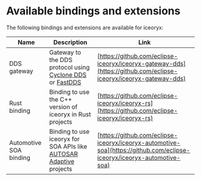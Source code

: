 # Available bindings and extensions

The following bindings and extensions are available for iceoryx:

| Name                   | Description                                                                                                                 | Link                                                                                                                 |
|------------------------|-----------------------------------------------------------------------------------------------------------------------------|----------------------------------------------------------------------------------------------------------------------|
| DDS gateway            | Gateway to the DDS protocol using [Cyclone DDS](https://cyclonedds.io/) or [FastDDS](https://github.com/eProsima/Fast-DDS)  | [https://github.com/eclipse-iceoryx/iceoryx-gateway-dds](https://github.com/eclipse-iceoryx/iceoryx-gateway-dds)        |
| Rust binding           | Binding to use the C++ version of iceoryx in Rust projects                                                                  | [https://github.com/eclipse-iceoryx/iceoryx-rs](https://github.com/eclipse-iceoryx/iceoryx-rs)                         |
| Automotive SOA binding | Binding to use iceoryx for SOA APIs like [AUTOSAR Adaptive](https://www.autosar.org/standards/adaptive-platform/) projects  | [https://github.com/eclipse-iceoryx/iceoryx-automotive-soa](https://github.com/eclipse-iceoryx/iceoryx-automotive-soa) |
